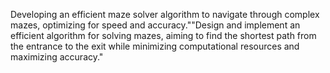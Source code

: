 Developing an efficient maze solver algorithm to navigate through complex mazes, optimizing for speed and accuracy.""Design and implement an efficient algorithm for solving mazes, aiming to find the shortest path from the entrance to the exit while minimizing computational resources and maximizing accuracy."

